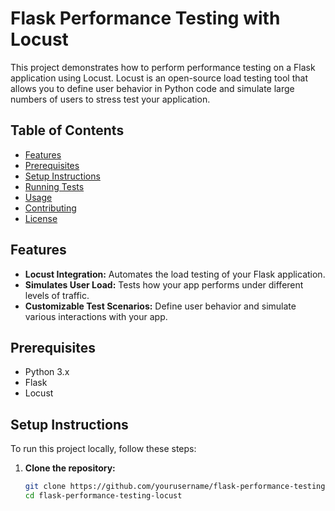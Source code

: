 # Flask Performance Testing with Locust

This project demonstrates how to perform performance testing on a Flask application using Locust. Locust is an open-source load testing tool that allows you to define user behavior in Python code and simulate large numbers of users to stress test your application.

## Table of Contents
- [Features](#features)
- [Prerequisites](#prerequisites)
- [Setup Instructions](#setup-instructions)
- [Running Tests](#running-tests)
- [Usage](#usage)
- [Contributing](#contributing)
- [License](#license)

## Features
- **Locust Integration:** Automates the load testing of your Flask application.
- **Simulates User Load:** Tests how your app performs under different levels of traffic.
- **Customizable Test Scenarios:** Define user behavior and simulate various interactions with your app.

## Prerequisites
- Python 3.x
- Flask
- Locust

## Setup Instructions
To run this project locally, follow these steps:

1. **Clone the repository:**
   ```bash
   git clone https://github.com/yourusername/flask-performance-testing-locust.git
   cd flask-performance-testing-locust
